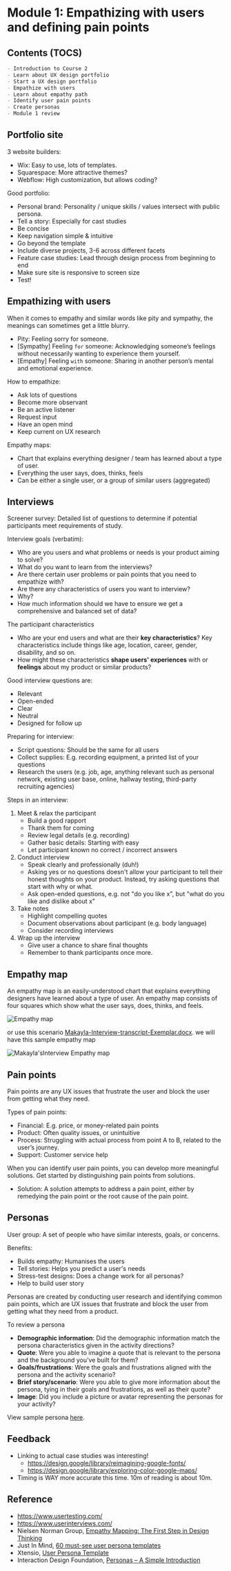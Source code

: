 # Module 1: Empathizing with users and defining pain points

## Contents (TOCS)

```md
- Introduction to Course 2
- Learn about UX design portfolio
- Start a UX design portfolio
- Empathize with users
- Learn about empathy path
- Identify user pain points
- Create personas
- Module 1 review
```

## Portfolio site

3 website builders:

- Wix: Easy to use, lots of templates.
- Squarespace: More attractive themes?
- Webflow: High customization, but allows coding?

Good portfolio:

- Personal brand: Personality / unique skills / values intersect with public persona.
- Tell a story: Especially for cast studies
- Be concise
- Keep navigation simple & intuitive
- Go beyond the template
- Include diverse projects, 3-6 across different facets
- Feature case studies: Lead through design process from beginning to end
- Make sure site is responsive to screen size
- Test!

## Empathizing with users

When it comes to empathy and similar words like pity and sympathy, the meanings can sometimes get a little blurry.

- Pity: Feeling sorry for someone.
- [Sympathy] Feeling `for` someone: Acknowledging someone’s feelings without necessarily wanting to experience them yourself.
- [Empathy] Feeling `with` someone: Sharing in another person’s mental and emotional experience.

How to empathize:

- Ask lots of questions
- Become more observant
- Be an active listener
- Request input
- Have an open mind
- Keep current on UX research

Empathy maps:

- Chart that explains everything designer / team has learned about a type of user.
- Everything the user says, does, thinks, feels
- Can be either a single user, or a group of similar users (aggregated)

## Interviews

Screener survey: Detailed list of questions to determine if potential participants meet requirements of study.

Interview goals (verbatim):

- Who are you users and what problems or needs is your product aiming to solve?
- What do you want to learn from the interviews?
- Are there certain user problems or pain points that you need to empathize with?
- Are there any characteristics of users you want to interview?
- Why?
- How much information should we have to ensure we get a comprehensive and balanced set of data?

The participant characteristics

- Who are your end users and what are their **key characteristics**? Key characteristics include things like age, location, career, gender, disability, and so on.
- How might these characteristics **shape users' experiences** with or **feelings** about my product or similar products?

Good interview questions are:

- Relevant
- Open-ended
- Clear
- Neutral
- Designed for follow up

Preparing for interview:

- Script questions: Should be the same for all users
- Collect supplies: E.g. recording equipment, a printed list of your questions
- Research the users (e.g. job, age, anything relevant such as personal network, existing user base, online, hallway testing, third-party recruiting agencies)

Steps in an interview:

1. Meet & relax the participant
   - Build a good rapport
   - Thank them for coming
   - Review legal details (e.g. recording)
   - Gather basic details: Starting with easy
   - Let participant known no correct / incorrect answers
2. Conduct interview
   - Speak clearly and professionally (duh!)
   - Asking yes or no questions doesn't allow your participant to tell their honest thoughts on your product. Instead, try asking questions that start with why or what.
   - Ask open-ended questions, e.g. not "do you like x", but "what do you like and dislike about x"
3. Take notes
   - Highlight compelling quotes
   - Document observations about participant (e.g. body language)
   - Consider recording interviews
4. Wrap up the interview
   - Give user a chance to share final thoughts
   - Remember to thank participants once more.

## Empathy map

An empathy map is an easily-understood chart that explains everything designers have learned about a type of user. An empathy map consists of four squares which show what the user says, does, thinks, and feels.

![Empathy map](../files/empathy-map.png)

or use this scenario [Makayla-Interview-transcript-Exemplar.docx](../files/Google-UX-Design-Certificate---Makayla-Interview-transcript-Exemplar.docx). we will have this sample empathy map

![Makayla'sInterview Empathy map](../files/Makayla-Interview-empathy-map.png)

## Pain points

Pain points are any UX issues that frustrate the user and block the user from getting what they need.

Types of pain points:

- Financial: E.g. price, or money-related pain points
- Product: Often quality issues, or unintuitive
- Process: Struggling with actual process from point A to B, related to the user’s journey.
- Support: Customer service help

When you can identify user pain points, you can develop more meaningful solutions. Get started by distinguishing pain points from solutions.

- Solution: A solution attempts to address a pain point, either by remedying the pain point or the root cause of the pain point.

## Personas

User group: A set of people who have similar interests, goals, or concerns.

Benefits:

- Builds empathy: Humanises the users
- Tell stories: Helps you predict a user's needs
- Stress-test designs: Does a change work for all personas?
- Help to build user story

Personas are created by conducting user research and identifying common pain points, which are UX issues that frustrate and block the user from getting what they need from a product.

To review a persona

- **Demographic information**: Did the demographic information match the persona characteristics given in the activity directions?
- **Quote**: Were you able to imagine a quote that is relevant to the persona and the background you’ve built for them?
- **Goals/frustrations**: Were the goals and frustrations aligned with the persona and the activity scenario?
- **Brief story/scenario**: Were you able to give more information about the persona, tying in their goals and frustrations, as well as their quote?
- **Image**: Did you include a picture or avatar representing the personas for your activity?

View sample persona [here](../files/sample-personas/).

## Feedback

- Linking to actual case studies was interesting!
  - <https://design.google/library/reimagining-google-fonts/>
  - <https://design.google/library/exploring-color-google-maps/>
- Timing is WAY more accurate this time. 10m of reading is about 10m.

## Reference

- https://www.usertesting.com/
- https://www.userinterviews.com/
- Nielsen Norman Group, [Empathy Mapping: The First Step in Design Thinking](https://www.nngroup.com/articles/empathy-mapping/)
- Just In Mind, [60 must-see user persona templates](https://www.justinmind.com/blog/user-persona-templates/)
- Xtensio, [User Persona Template](https://xtensio.com/user-persona-template/)
- Interaction Design Foundation, [Personas – A Simple Introduction](https://www.interaction-design.org/literature/article/personas-why-and-how-you-should-use-them)
